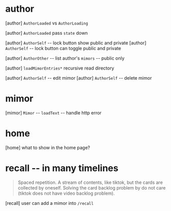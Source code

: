 # author

[author] `AuthorLoaded` vs `AuthorLoading`

[author] `AuthorLoaded` pass `state` down

[author] `AuthorSelf` -- lock button show public and private
[author] `AuthorSelf` -- lock button can toggle public and private

[author] `AuthorOther` -- list author's `mimors` -- public only

[author] `loadMimorEntries*` recursive read directory

[author] `AuthorSelf` -- edit mimor
[author] `AuthorSelf` -- delete mimor

# mimor

[mimor] `Mimor` -- `loadText` -- handle http error

# home

[home] what to show in the home page?

# recall -- in many timelines

> Spaced repetition. A stream of contents, like tiktok, but the cards
> are collected by oneself. Solving the card backlog problem by do not
> care (tiktok does not have video backlog problem).

[recall] user can add a mimor into `/recall`
